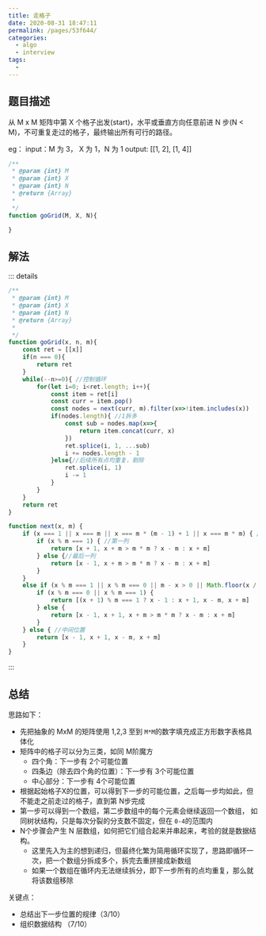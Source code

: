 ```yaml
---
title: 走格子
date: 2020-08-31 18:47:11
permalink: /pages/53f644/
categories: 
  - algo
  - interview
tags: 
  - 
---
```


## 题目描述
从 M x M 矩阵中第 X 个格子出发(start)，水平或垂直方向任意前进 N 步(N < M)，不可重复走过的格子，最终输出所有可行的路径。

eg：
input：M 为 3， X 为 1，N 为 1
output: [[1, 2], [1, 4]]

```js
/**
 * @param {int} M
 * @param {int} X
 * @param {int} N
 * @return {Array}
 * 
 */
function goGrid(M, X, N){

}
```

## 解法
::: details
```js
/**
 * @param {int} M
 * @param {int} X
 * @param {int} N
 * @return {Array}
 * 
 */
function goGrid(x, n, m){
    const ret = [[x]]
    if(n === 0){
        return ret
    }
    while(--n>=0){ //控制循环
        for(let i=0; i<ret.length; i++){
            const item = ret[i]
            const curr = item.pop()
            const nodes = next(curr, m).filter(x=>!item.includes(x))
            if(nodes.length){ //1拆多
                const sub = nodes.map(x=>{
                    return item.concat(curr, x)
                })
                ret.splice(i, 1, ...sub)
                i += nodes.length - 1
            }else{//后续所有点均重复，剔除
                ret.splice(i, 1)
                i -= 1
            }
        }
    }
    return ret
}

function next(x, m) {
    if (x === 1 || x === m || x === m * (m - 1) + 1 || x === m * m) { //四个角
        if (x % m === 1) { //第一列
            return [x + 1, x + m > m * m ? x - m : x + m]
        } else {//最后一列
            return [x - 1, x + m > m * m ? x - m : x + m]
        }
    }
    else if (x % m === 1 || x % m === 0 || m - x > 0 || Math.floor(x / m) === m - 1) {
        if (x % m === 0 || x % m === 1) {
            return [(x + 1) % m === 1 ? x - 1 : x + 1, x - m, x + m]
        } else {
            return [x - 1, x + 1, x + m > m * m ? x - m : x + m]
        }
    } else { //中间位置
        return [x - 1, x + 1, x - m, x + m]
    }
}
```
:::

## 总结
思路如下：
- 先把抽象的 MxM 的矩阵使用 1,2,3 至到 `M*M`的数字填充成正方形数字表格具体化
- 矩阵中的格子可以分为三类，如同 M阶魔方
  - 四个角：下一步有 2个可能位置
  - 四条边（除去四个角的位置）：下一步有 3个可能位置
  - 中心部分：下一步有 4个可能位置
- 根据起始格子X的位置，可以得到下一步的可能位置，之后每一步均如此，但不能走之前走过的格子，直到第 N步完成
- 第一步可以得到一个数组，第二步数组中的每个元素会继续返回一个数组，
  如同树状结构，只是每次分裂的分支数不固定，但在 `0-4`的范围内
- N个步骤会产生 N 层数组，如何把它们组合起来并串起来，考验的就是数据结构。
  - 这里先入为主的想到递归，但最终化繁为简用循环实现了，思路即循环一次，把一个数组分拆成多个，拆完去重拼接成新数组
  - 如果一个数组在循环内无法继续拆分，即下一步所有的点均重复，那么就将该数组移除

关键点：
- 总结出下一步位置的规律（3/10）
- 组织数据结构 （7/10）